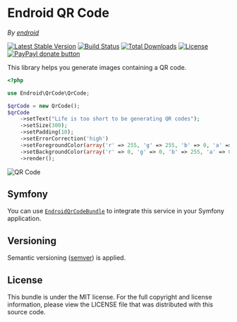 Endroid QR Code
==============

*By [endroid](http://endroid.nl/)*

[![Latest Stable Version](http://img.shields.io/packagist/v/endroid/qrcode.svg)](https://packagist.org/packages/endroid/qrcode)
[![Build Status](http://img.shields.io/travis/endroid/QrCode.svg)](http://travis-ci.org/endroid/QrCode)
[![Total Downloads](http://img.shields.io/packagist/dt/endroid/qrcode.svg)](https://packagist.org/packages/endroid/qrcode)
[![License](http://img.shields.io/packagist/l/endroid/qrcode.svg)](https://packagist.org/packages/endroid/qrcode)
[![PayPayl donate button](http://img.shields.io/badge/paypal-donate-orange.svg)](https://www.paypal.com/cgi-bin/webscr?cmd=_s-xclick&hosted_button_id=RGH86QN825TWN "Keep me off the streets")

This library helps you generate images containing a QR code.

```php
<?php

use Endroid\QrCode\QrCode;

$qrCode = new QrCode();
$qrCode
    ->setText("Life is too short to be generating QR codes");
    ->setSize(300);
    ->setPadding(10);
    ->setErrorCorrection('high')
    ->setForegroundColor(array('r' => 255, 'g' => 255, 'b' => 0, 'a' => 0));
    ->setBackgroundColor(array('r' => 0, 'g' => 0, 'b' => 255, 'a' => 0));
    ->render();
```

![QR Code](http://endroid.nl/qrcode/Life%20is%20too%20short%20to%20be%20generating%20QR%20codes.png)

## Symfony

You can use [`EndroidQrCodeBundle`](https://github.com/endroid/EndroidQrCodeBundle) to integrate this service in your Symfony application.

## Versioning

Semantic versioning ([semver](http://semver.org/)) is applied.

## License

This bundle is under the MIT license. For the full copyright and license information, please view the LICENSE file that
was distributed with this source code.
